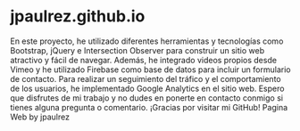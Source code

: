 # jpaulrez.github.io
En este proyecto, he utilizado diferentes herramientas y tecnologías como Bootstrap, jQuery e Intersection Observer para construir un sitio web atractivo y fácil de navegar. Además, he integrado videos propios desde Vimeo y he utilizado Firebase como base de datos para incluir un formulario de contacto. Para realizar un seguimiento del tráfico y el comportamiento de los usuarios, he implementado Google Analytics en el sitio web. Espero que disfrutes de mi trabajo y no dudes en ponerte en contacto conmigo si tienes alguna pregunta o comentario. ¡Gracias por visitar mi GitHub!
Pagina Web by jpaulrez

